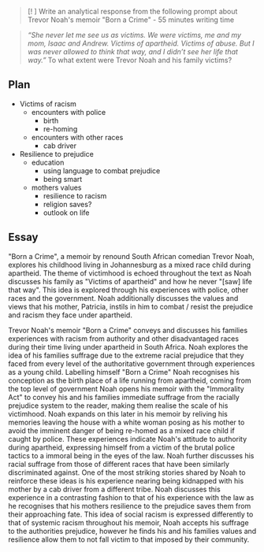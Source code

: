 >[! ] Write an analytical response from the following prompt about Trevor Noah's memoir "Born a Crime" - 55 minutes writing time

> _“She never let me see us as victims. We were victims, me and my mom, Isaac and Andrew. Victims of apartheid. Victims of abuse. But I was never allowed to think that way, and I didn’t see her life that way.”_ To what extent were Trevor Noah and his family victims?

## Plan
- Victims of racism
	- encounters with police
		- birth
		- re-homing
	- encounters with other races
		- cab driver
- Resilience to prejudice
	- education
		- using language to combat prejudice
		- being smart
	- mothers values
		- resilience to racism
		- religion saves?
		- outlook on life
## Essay
"Born a Crime", a memoir by renound South African comedian Trevor Noah, explores his childhood living in Johannesburg as a mixed race child during apartheid. The theme of victimhood is echoed throughout the text as Noah discusses his family as "Victims of apartheid" and how he never "[saw] life that way". This idea is explored through his experiences with police, other races and the government. Noah additionally discusses the values and views that his mother, Patricia, instils in him to combat / resist the prejudice and racism they face under apartheid.

Trevor Noah's memoir "Born a Crime" conveys and discusses his families experiences with racism from authority and other disadvantaged races during their time living under apartheid in South Africa. Noah explores the idea of his families suffrage due to the extreme racial prejudice that they faced from every level of the authoritative government through experiences as a young child. Labelling himself "Born a Crime" Noah recognises his conception as the birth place of a life running from apartheid, coming from the top level of government Noah opens his memoir with the "Immorality Act" to convey his and his families immediate suffrage from the racially prejudice system to the reader, making them realise the scale of his victimhood. Noah expands on this later in his memoir by reliving his memories leaving the house with a white woman posing as his mother to avoid the imminent danger of being re-homed as a mixed race child if caught by police. These experiences indicate Noah's attitude to authority during apartheid, expressing himself from a victim of the brutal police tactics to a immoral being in the eyes of the law. Noah further discusses his racial suffrage from those of different races that have been similarly discriminated against. One of the most striking stories shared by Noah to reinforce these ideas is his experience nearing being kidnapped with his mother by a cab driver from a different tribe. Noah discusses this experience in a contrasting fashion to that of his experience with the law as he recognises that his mothers resilience to the prejudice saves them from their approaching fate. This idea of social racism is expressed differently to that of systemic racism throughout his memoir, Noah accepts his suffrage to the authorities prejudice, however he finds his and his families values and resilience allow them to not fall victim to that imposed by their community. 